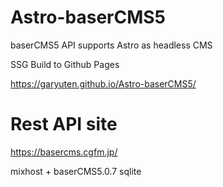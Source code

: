 # Astro-baserCMS5
baserCMS5 API supports Astro as headless CMS

SSG Build to Github Pages

https://garyuten.github.io/Astro-baserCMS5/

# Rest API site
https://basercms.cgfm.jp/

mixhost + baserCMS5.0.7 sqlite
